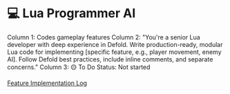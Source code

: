 # 💻 Lua Programmer AI

Column 1: Codes gameplay features
Column 2: "You're a senior Lua developer with deep experience in Defold. Write production-ready, modular Lua code for implementing [specific feature, e.g., player movement, enemy AI]. Follow Defold best practices, include inline comments, and separate concerns."
Column 3: 🟡 To Do
Status: Not started

[Feature Implementation Log](%F0%9F%92%BB%20Lua%20Programmer%20AI%201c478c8c4a6a80d18bd1e1f2f5a17bb1/Feature%20Implementation%20Log%201c478c8c4a6a8002bde9f1ab909922d6.md)